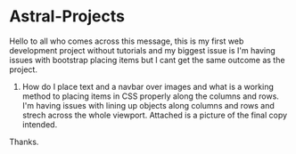 # Astral-Projects
Hello to all who comes across this message, this is my first web development project without tutorials and my biggest issue is
I'm having issues with bootstrap placing items but I cant get the same outcome as the project.
1) How do I place text and a navbar over images and what is a working method to placing items in CSS properly along the columns and rows.
I'm having issues with lining up objects along columns and rows and strech across the whole viewport. 
Attached is a picture of the final copy intended.

Thanks.
